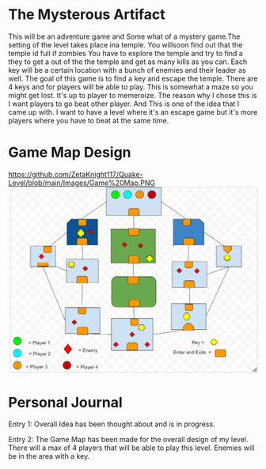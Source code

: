 # The Mysterous Artifact 

This will be an adventure game and Some what of a mystery game.The setting of the level takes place ina temple. You willsoon find out that the temple id full if zombies You have to explore the temple and try to find a they to get a out of the the temple and get as many kills as you can.  Each key will be a certain location with a bunch of enemies and their leader as well. The goal of this game is to find a key and escape the temple. There are 4 keys and for players will be able to play. This is somewhat a maze so you might get lost. It's up to player to memeroize. The reason why I chose this is I want players to go beat other player. And This is one of the idea that I came up with. I want to have a level where it's an escape game but it's more players where you have to beat at the same time.

# Game Map Design
https://github.com/ZetaKnight117/Quake-Level/blob/main/Images/Game%20Map.PNG
![Alt Text](https://github.com/ZetaKnight117/Quake-Level/blob/main/Images/Game%20Map.PNG)

# Personal Journal
Entry 1: Overall Idea has been thought about and is in progress.

Entry 2: The Game Map has been made for the overall design of my level. There will a max of 4 players that will be able to play this level. Enemies will be in the area with a key.
